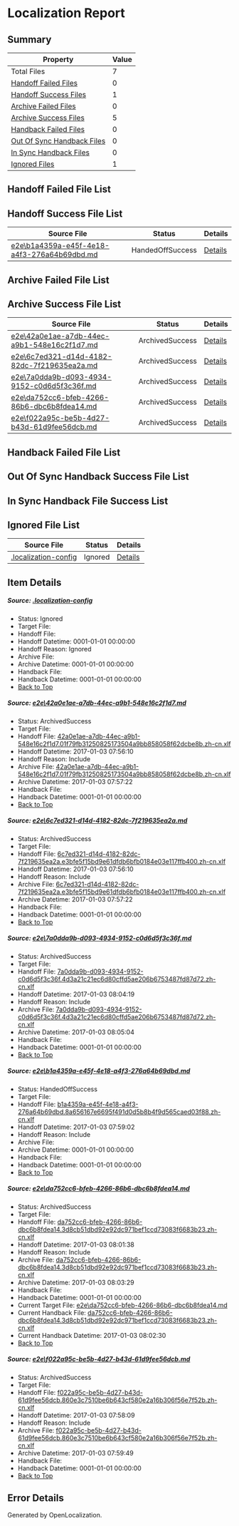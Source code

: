 # <a name='report-top'></a> Localization Report

## Summary
 Property | Value 
 -------- | ----- 
 Total Files | 7
[ Handoff Failed Files ](#handoff-failed-list)| 0
[ Handoff Success Files ](#handoff-success-list)| 1
[ Archive Failed Files ](#archive-failed-list)| 0
[ Archive Success Files ](#archive-success-list)| 5
[ Handback Failed Files ](#handback-failed-list)| 0
[ Out Of Sync Handback Files ](#outofsync-handback-success-list)| 0
[ In Sync Handback Files ](#insync-handback-success-list)| 0
[ Ignored Files ](#ignored-list)| 1

## <a name='handoff-failed-list'></a> Handoff Failed File List

## <a name='handoff-success-list'></a> Handoff Success File List
 Source File | Status | Details 
 ----------- | ------ | ------- 
 [e2e\b1a4359a-e45f-4e18-a4f3-276a64b69dbd.md](https://github.com/OpenLocalizationTestOrg/ol-test0/blob/a270301015ef188d2da3ed1c2a596991e0bbe32a/e2e/b1a4359a-e45f-4e18-a4f3-276a64b69dbd.md) | HandedOffSuccess | [Details](#d24dc01b0df61141336e5a314ea2272548c2b4d24)

## <a name='archive-failed-list'></a> Archive Failed File List

## <a name='archive-success-list'></a> Archive Success File List
 Source File | Status | Details 
 ----------- | ------ | ------- 
 [e2e\42a0e1ae-a7db-44ec-a9b1-548e16c2f1d7.md](https://github.com/OpenLocalizationTestOrg/ol-test0/blob/6bca4ea0976f3a786b76bb6c7b81be34f1463436/e2e/42a0e1ae-a7db-44ec-a9b1-548e16c2f1d7.md) | ArchivedSuccess | [Details](#0750a1f82a9b387412ae6e5394af574b14865d751)
 [e2e\6c7ed321-d14d-4182-82dc-7f219635ea2a.md](https://github.com/OpenLocalizationTestOrg/ol-test0/blob/6bca4ea0976f3a786b76bb6c7b81be34f1463436/e2e/6c7ed321-d14d-4182-82dc-7f219635ea2a.md) | ArchivedSuccess | [Details](#fc736f4de900262ca39a7b4097bc3523cd8edce92)
 [e2e\7a0dda9b-d093-4934-9152-c0d6d5f3c36f.md](https://github.com/OpenLocalizationTestOrg/ol-test0/blob/b38f903fbce4fb48ba9d19f1ecd4095dd4fa7635/e2e/7a0dda9b-d093-4934-9152-c0d6d5f3c36f.md) | ArchivedSuccess | [Details](#f3ce6e28274ffc5281a6231e96b276a93c36774a3)
 [e2e\da752cc6-bfeb-4266-86b6-dbc6b8fdea14.md](https://github.com/OpenLocalizationTestOrg/ol-test0/blob/7467ac68cbb46ce0103818286f810544c027d726/e2e/da752cc6-bfeb-4266-86b6-dbc6b8fdea14.md) | ArchivedSuccess | [Details](#c759f4c9f7faa2871fff679f986e99aacd41c6945)
 [e2e\f022a95c-be5b-4d27-b43d-61d9fee56dcb.md](https://github.com/OpenLocalizationTestOrg/ol-test0/blob/7a73f14bf955557ca5efcd2f9ec9e4ad9a49057d/e2e/f022a95c-be5b-4d27-b43d-61d9fee56dcb.md) | ArchivedSuccess | [Details](#c375cc3cf8267c3dc853674f8a825395cef057e06)

## <a name='handback-failed-list'></a> Handback Failed File List

## <a name='outofsync-handback-success-list'></a> Out Of Sync Handback Success File List

## <a name='insync-handback-success-list'></a> In Sync Handback File Success List

## <a name='ignored-list'></a> Ignored File List
 Source File | Status | Details 
 ----------- | ------ | ------- 
 [.localization-config](https://github.com/OpenLocalizationTestOrg/ol-test0/blob/b38f903fbce4fb48ba9d19f1ecd4095dd4fa7635/.localization-config) | Ignored | [Details](#c268a05ecaa7ec85942ed632c29928ee5bd6da8d0)

## Item Details
##### <a name='c268a05ecaa7ec85942ed632c29928ee5bd6da8d0'></a> Source: [.localization-config](https://github.com/OpenLocalizationTestOrg/ol-test0/blob/b38f903fbce4fb48ba9d19f1ecd4095dd4fa7635/.localization-config)
* Status: Ignored
* Target File: 
* Handoff File: 
* Handoff Datetime: 0001-01-01 00:00:00
* Handoff Reason: Ignored
* Archive File: 
* Archive Datetime: 0001-01-01 00:00:00
* Handback File: 
* Handback Datetime: 0001-01-01 00:00:00
* [Back to Top](#report-top)

##### <a name='0750a1f82a9b387412ae6e5394af574b14865d751'></a> Source: [e2e\42a0e1ae-a7db-44ec-a9b1-548e16c2f1d7.md](https://github.com/OpenLocalizationTestOrg/ol-test0/blob/6bca4ea0976f3a786b76bb6c7b81be34f1463436/e2e/42a0e1ae-a7db-44ec-a9b1-548e16c2f1d7.md)
* Status: ArchivedSuccess
* Target File: 
* Handoff File: [42a0e1ae-a7db-44ec-a9b1-548e16c2f1d7.01f79fb31250825173504a9bb858058f62dcbe8b.zh-cn.xlf](https://github.com/OpenLocalizationTestOrg/ol-test0-handoff/blob/b0215503da6079471d7a819fea6bc3e2e8754122/ol-handoff/OpenLocalizationTestOrg/ol-test0-zhcn/shujia/ht/42a0e1ae-a7db-44ec-a9b1-548e16c2f1d7.01f79fb31250825173504a9bb858058f62dcbe8b.zh-cn.xlf)
* Handoff Datetime: 2017-01-03 07:56:10
* Handoff Reason: Include
* Archive File: [42a0e1ae-a7db-44ec-a9b1-548e16c2f1d7.01f79fb31250825173504a9bb858058f62dcbe8b.zh-cn.xlf](https://github.com/OpenLocalizationTestOrg/ol-test0-handoff/blob/dde3e83ec718747a8d871db15b0f3069c29432c3/ol-archive/OpenLocalizationTestOrg/ol-test0-zhcn/shujia/ht/42a0e1ae-a7db-44ec-a9b1-548e16c2f1d7.01f79fb31250825173504a9bb858058f62dcbe8b.zh-cn.xlf)
* Archive Datetime: 2017-01-03 07:57:22
* Handback File: 
* Handback Datetime: 0001-01-01 00:00:00
* [Back to Top](#report-top)

##### <a name='fc736f4de900262ca39a7b4097bc3523cd8edce92'></a> Source: [e2e\6c7ed321-d14d-4182-82dc-7f219635ea2a.md](https://github.com/OpenLocalizationTestOrg/ol-test0/blob/6bca4ea0976f3a786b76bb6c7b81be34f1463436/e2e/6c7ed321-d14d-4182-82dc-7f219635ea2a.md)
* Status: ArchivedSuccess
* Target File: 
* Handoff File: [6c7ed321-d14d-4182-82dc-7f219635ea2a.e3bfe5f15bd9e61dfdb6bfb0184e03e117ffb400.zh-cn.xlf](https://github.com/OpenLocalizationTestOrg/ol-test0-handoff/blob/b0215503da6079471d7a819fea6bc3e2e8754122/ol-handoff/OpenLocalizationTestOrg/ol-test0-zhcn/shujia/ht/6c7ed321-d14d-4182-82dc-7f219635ea2a.e3bfe5f15bd9e61dfdb6bfb0184e03e117ffb400.zh-cn.xlf)
* Handoff Datetime: 2017-01-03 07:56:10
* Handoff Reason: Include
* Archive File: [6c7ed321-d14d-4182-82dc-7f219635ea2a.e3bfe5f15bd9e61dfdb6bfb0184e03e117ffb400.zh-cn.xlf](https://github.com/OpenLocalizationTestOrg/ol-test0-handoff/blob/dde3e83ec718747a8d871db15b0f3069c29432c3/ol-archive/OpenLocalizationTestOrg/ol-test0-zhcn/shujia/ht/6c7ed321-d14d-4182-82dc-7f219635ea2a.e3bfe5f15bd9e61dfdb6bfb0184e03e117ffb400.zh-cn.xlf)
* Archive Datetime: 2017-01-03 07:57:22
* Handback File: 
* Handback Datetime: 0001-01-01 00:00:00
* [Back to Top](#report-top)

##### <a name='f3ce6e28274ffc5281a6231e96b276a93c36774a3'></a> Source: [e2e\7a0dda9b-d093-4934-9152-c0d6d5f3c36f.md](https://github.com/OpenLocalizationTestOrg/ol-test0/blob/b38f903fbce4fb48ba9d19f1ecd4095dd4fa7635/e2e/7a0dda9b-d093-4934-9152-c0d6d5f3c36f.md)
* Status: ArchivedSuccess
* Target File: 
* Handoff File: [7a0dda9b-d093-4934-9152-c0d6d5f3c36f.4d3a21c21ec6d80cffd5ae206b6753487fd87d72.zh-cn.xlf](https://github.com/OpenLocalizationTestOrg/ol-test0-handoff/blob/6f026164f4b24fbd246c0e829f89d88c8733a435/ol-handoff/OpenLocalizationTestOrg/ol-test0-zhcn/shujia/ht/7a0dda9b-d093-4934-9152-c0d6d5f3c36f.4d3a21c21ec6d80cffd5ae206b6753487fd87d72.zh-cn.xlf)
* Handoff Datetime: 2017-01-03 08:04:19
* Handoff Reason: Include
* Archive File: [7a0dda9b-d093-4934-9152-c0d6d5f3c36f.4d3a21c21ec6d80cffd5ae206b6753487fd87d72.zh-cn.xlf](https://github.com/OpenLocalizationTestOrg/ol-test0-handoff/blob/dee2107b5779c552bfd9aabb3cc480f6c232a75a/ol-archive/OpenLocalizationTestOrg/ol-test0-zhcn/shujia/ht/7a0dda9b-d093-4934-9152-c0d6d5f3c36f.4d3a21c21ec6d80cffd5ae206b6753487fd87d72.zh-cn.xlf)
* Archive Datetime: 2017-01-03 08:05:04
* Handback File: 
* Handback Datetime: 0001-01-01 00:00:00
* [Back to Top](#report-top)

##### <a name='d24dc01b0df61141336e5a314ea2272548c2b4d24'></a> Source: [e2e\b1a4359a-e45f-4e18-a4f3-276a64b69dbd.md](https://github.com/OpenLocalizationTestOrg/ol-test0/blob/a270301015ef188d2da3ed1c2a596991e0bbe32a/e2e/b1a4359a-e45f-4e18-a4f3-276a64b69dbd.md)
* Status: HandedOffSuccess
* Target File: 
* Handoff File: [b1a4359a-e45f-4e18-a4f3-276a64b69dbd.8a656167e6695f491d0d5b8b4f9d565caed03f88.zh-cn.xlf](https://github.com/OpenLocalizationTestOrg/ol-test0-handoff/blob/93c9b74c9514515534d33f7424f8b44d3b81f9d8/ol-handoff/OpenLocalizationTestOrg/ol-test0-zhcn/shujia/ht/b1a4359a-e45f-4e18-a4f3-276a64b69dbd.8a656167e6695f491d0d5b8b4f9d565caed03f88.zh-cn.xlf)
* Handoff Datetime: 2017-01-03 07:59:02
* Handoff Reason: Include
* Archive File: 
* Archive Datetime: 0001-01-01 00:00:00
* Handback File: 
* Handback Datetime: 0001-01-01 00:00:00
* [Back to Top](#report-top)

##### <a name='c759f4c9f7faa2871fff679f986e99aacd41c6945'></a> Source: [e2e\da752cc6-bfeb-4266-86b6-dbc6b8fdea14.md](https://github.com/OpenLocalizationTestOrg/ol-test0/blob/7467ac68cbb46ce0103818286f810544c027d726/e2e/da752cc6-bfeb-4266-86b6-dbc6b8fdea14.md)
* Status: ArchivedSuccess
* Target File: 
* Handoff File: [da752cc6-bfeb-4266-86b6-dbc6b8fdea14.3d8cb51dbd92e92dc971bef1ccd73083f6683b23.zh-cn.xlf](https://github.com/OpenLocalizationTestOrg/ol-test0-handoff/blob/4e522bc39af733ad3aae9eaa41c909468f467898/ol-handoff/OpenLocalizationTestOrg/ol-test0-zhcn/shujia/ht/da752cc6-bfeb-4266-86b6-dbc6b8fdea14.3d8cb51dbd92e92dc971bef1ccd73083f6683b23.zh-cn.xlf)
* Handoff Datetime: 2017-01-03 08:01:38
* Handoff Reason: Include
* Archive File: [da752cc6-bfeb-4266-86b6-dbc6b8fdea14.3d8cb51dbd92e92dc971bef1ccd73083f6683b23.zh-cn.xlf](https://github.com/OpenLocalizationTestOrg/ol-test0-handoff/blob/1592e88271bec339f4e286b3079c123c53b4e965/ol-archive/OpenLocalizationTestOrg/ol-test0-zhcn/shujia/ht/da752cc6-bfeb-4266-86b6-dbc6b8fdea14.3d8cb51dbd92e92dc971bef1ccd73083f6683b23.zh-cn.xlf)
* Archive Datetime: 2017-01-03 08:03:29
* Handback File: 
* Handback Datetime: 0001-01-01 00:00:00
* Current Target File: [e2e\da752cc6-bfeb-4266-86b6-dbc6b8fdea14.md](https://github.com/OpenLocalizationTestOrg/ol-test0-zhcn/blob/bba2b8cd3abf9fe393b673ac8b2687aa04a148f4/e2e/da752cc6-bfeb-4266-86b6-dbc6b8fdea14.md)
* Current Handback File: [da752cc6-bfeb-4266-86b6-dbc6b8fdea14.3d8cb51dbd92e92dc971bef1ccd73083f6683b23.zh-cn.xlf](https://github.com/OpenLocalizationTestOrg/ol-test0-handback/blob/d868352f0860140220dbcaeb4ff582c2bdbfdfb1/ol-handback/OpenLocalizationTestOrg/ol-test0-zhcn/shujia/ht/da752cc6-bfeb-4266-86b6-dbc6b8fdea14.3d8cb51dbd92e92dc971bef1ccd73083f6683b23.zh-cn.xlf)
* Current Handback Datetime: 2017-01-03 08:02:30
* [Back to Top](#report-top)

##### <a name='c375cc3cf8267c3dc853674f8a825395cef057e06'></a> Source: [e2e\f022a95c-be5b-4d27-b43d-61d9fee56dcb.md](https://github.com/OpenLocalizationTestOrg/ol-test0/blob/7a73f14bf955557ca5efcd2f9ec9e4ad9a49057d/e2e/f022a95c-be5b-4d27-b43d-61d9fee56dcb.md)
* Status: ArchivedSuccess
* Target File: 
* Handoff File: [f022a95c-be5b-4d27-b43d-61d9fee56dcb.860e3c7510be6b643cf580e2a16b306f56e7f52b.zh-cn.xlf](https://github.com/OpenLocalizationTestOrg/ol-test0-handoff/blob/214cd5adf6310a55c108114d80da252a3553fad8/ol-handoff/OpenLocalizationTestOrg/ol-test0-zhcn/shujia/ht/f022a95c-be5b-4d27-b43d-61d9fee56dcb.860e3c7510be6b643cf580e2a16b306f56e7f52b.zh-cn.xlf)
* Handoff Datetime: 2017-01-03 07:58:09
* Handoff Reason: Include
* Archive File: [f022a95c-be5b-4d27-b43d-61d9fee56dcb.860e3c7510be6b643cf580e2a16b306f56e7f52b.zh-cn.xlf](https://github.com/OpenLocalizationTestOrg/ol-test0-handoff/blob/ccfb46d6a398fe9d31c00f434991742e7fc952f8/ol-archive/OpenLocalizationTestOrg/ol-test0-zhcn/shujia/ht/f022a95c-be5b-4d27-b43d-61d9fee56dcb.860e3c7510be6b643cf580e2a16b306f56e7f52b.zh-cn.xlf)
* Archive Datetime: 2017-01-03 07:59:49
* Handback File: 
* Handback Datetime: 0001-01-01 00:00:00
* [Back to Top](#report-top)


## Error Details

Generated by OpenLocalization.
